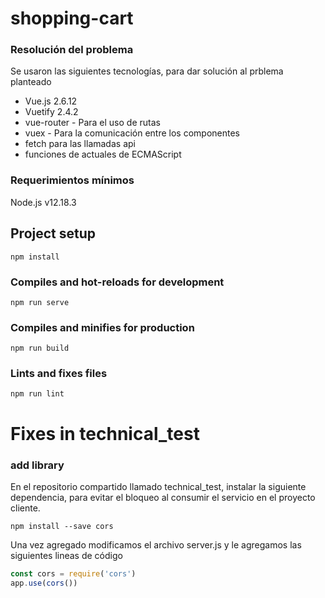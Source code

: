# shopping-cart

### Resolución del problema

Se usaron las siguientes tecnologías, para dar solución al prblema planteado

-   Vue.js 2.6.12
-   Vuetify 2.4.2
-   vue-router - Para el uso de rutas
-   vuex - Para la comunicación entre los componentes
-   fetch para las llamadas api
-   funciones de actuales de ECMAScript

### Requerimientos mínimos

Node.js v12.18.3

## Project setup

```
npm install
```

### Compiles and hot-reloads for development

```
npm run serve
```

### Compiles and minifies for production

```
npm run build
```

### Lints and fixes files

```
npm run lint
```

# Fixes in technical_test

### add library

En el repositorio compartido llamado technical_test, instalar la siguiente dependencia, para evitar el bloqueo al consumir el servicio en el proyecto cliente.

```
npm install --save cors
```

Una vez agregado modificamos el archivo server.js y le agregamos las siguientes lineas de código

```javascript
const cors = require('cors')
app.use(cors())
```
